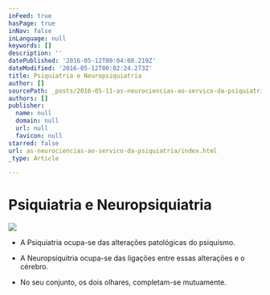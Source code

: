```yaml
---
inFeed: true
hasPage: true
inNav: false
inLanguage: null
keywords: []
description: ''
datePublished: '2016-05-12T00:04:08.219Z'
dateModified: '2016-05-12T00:02:24.273Z'
title: Psiquiatria e Neuropsiquiatria
author: []
sourcePath: _posts/2016-05-11-as-neurociencias-ao-servico-da-psiquiatria.md
authors: []
publisher:
  name: null
  domain: null
  url: null
  favicon: null
starred: false
url: as-neurociencias-ao-servico-da-psiquiatria/index.html
_type: Article

---
```

# Psiquiatria e Neuropsiquiatria
![](https://the-grid-user-content.s3-us-west-2.amazonaws.com/a1b9c795-7fbc-4094-ba23-eefefb9b3bda.jpg)

* A Psiquiatria ocupa-se das alterações patológicas do psiquismo.

* A Neuropsiquitria ocupa-se das ligações entre essas alterações e o cérebro.

* No seu conjunto, os dois olhares, completam-se mutuamente.